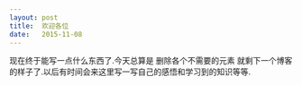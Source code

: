 ```yaml
---
layout: post
title:  欢迎各位
date:   2015-11-08
---
```


现在终于能写一点什么东西了.今天总算是 删除各个不需要的元素 就剩下一个博客的样子了.以后有时间会来这里写一写自己的感悟和学习到的知识等等.